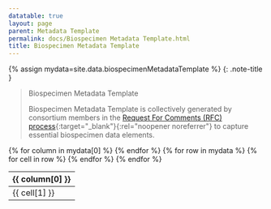 ```yaml
---
datatable: true
layout: page
parent: Metadata Template
permalink: docs/Biospecimen Metadata Template.html
title: Biospecimen Metadata Template
---
```


{% assign mydata=site.data.biospecimenMetadataTemplate %} 
{: .note-title } 
>Biospecimen Metadata Template
>
>Biospecimen Metadata Template is collectively generated by consortium members in the [Request For Comments (RFC) process](https://docs.google.com/document/d/11xPPfJp89Ge0dZGzud4T6ixQhXj8a_BJtkTQ7K1UDyU/edit#){:target="_blank"}{:rel="noopener noreferrer"} to capture essential biospecimen data elements.
<table id="myTable" class="display" style="width:100%">
    <thead>
    {% for column in mydata[0] %}
        <th>{{ column[0] }}</th>
    {% endfor %}
    </thead>
    <tbody>
    {% for row in mydata %}
        <tr>
        {% for cell in row %}
            <td>{{ cell[1] }}</td>
        {% endfor %}
        </tr>
    {% endfor %}
    </tbody>
</table>

<script type="text/javascript">
  var pages = ['analysisType', 'shippingVendor', 'resourceType', 'fundingSource', 'fileFormat', 'metadataType', 'sampleStatus', 'assay', 'sampleType', 'platform', 'dataType', 'sampleTissueType', 'diagnosisCategory', 'volumeUnit', 'dataSubtype', 'biopsyInflammationStatus', 'preservationMethod', 'biopsyLocation', 'sampleKey', 'specimenIDSource', 'diseaseActivityBehavior', 'genomicSex', 'siblingType', 'site', 'upperDiseaseType', 'GIPhenotype', 'ethnicity', 'participantRole', 'birthCountry', 'diseaseActivityLocation', 'race', 'sex', 'referenceSet', 'libraryPrep', 'readStrandOrigin', 'cellViability', 'libraryPreparationMethod', 'isStranded', 'runType', 'nucleicAcidSource', 'libraryType'];
  $('#myTable').DataTable({
    responsive: {
        details: {
            display: $.fn.dataTable.Responsive.display.modal( {
                header: function ( row ) {
                    var data = row.data();
                    return 'Details for '+data[0]+' ';
                }
            } ),
            renderer: $.fn.dataTable.Responsive.renderer.tableAll({
                tableClass: "table"
            })
        }
    },
   "deferRender": true,
   "columnDefs": [
      { 
         targets: 0,
         render : function(data, type, row, meta){
            if(type === 'display' & $.inArray( data, pages) != -1){
               return $('<a>')
                  .attr('href',row[7]+'/'+data)
                  .text(data)
                  .wrap('<div></div>')
                  .parent()
                  .html();} 
             else {
               return data;
            }
         }
      },
      {
        targets: [6,7],
          render : function(data, type, row, meta){
         if(type === 'display' & data != 'Sage Bionetworks'){
            return $('<a>')
               .attr('href', data)
               .text(data)
               .wrap('<div></div>')
               .parent()
               .html();} 
         if(type === 'display' & data == 'Sage Bionetworks'){
             return $('<a>')
                .attr('href', 'https://sagebionetworks.org/')
                .text(data)
                .wrap('<div></div>')
                .parent()
                .html();
         
         } else {
            return data;
         }
      }
   }
   ]
});
</script>